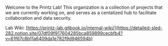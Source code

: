 Welcome to the Printz Lab! This organization is a collection of projects that we are currently working on, and serves as a centalized hub to facilitate collaboration and data security.

Lab Wiki: [https://printz-lab.gitbook.io/internal-wiki/](https://detailed-sled-282.notion.site/07df09f917604285bca859899cecbfb4?v=61f67c8b11a6409da1e782f9d946594b)
